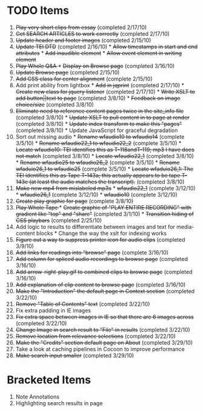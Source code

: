 # TODO Items #
  1. <strike>Play very short clips from essay</strike> (completed 2/17/10)
  1. <strike>Get SEARCH ARTICLES to work correctly</strike> (completed 2/17/10)
  1. <strike>Update header and footer images</strike> (completed 2/15/10)
  1. <strike>Update TEI DTD</strike> (completed 2/16/10)
    * <strike>Allow timestamps in start and end attributes</strike>
    * <strike>Add inaudible element</strike>
    * <strike>Allow event element in writing element</strike>
  1. <strike>Play Whole Q&A </strike>
    * <strike>Display on Browse page</strike> (completed 3/16/10)
  1. <strike>Update Browse page</strike> (completed 2/15/10)
  1. <strike>Add CSS class for center alignment</strike> (complete 2/15/10)
  1. Add print ability from lightbox
    * <strike>Add in jqprint</strike> (completed 2/17/10)
    * <strike>Create new class for jquery listener</strike> (completed 2/17/10)
    * <strike>Write XSLT to add button||text to page</strike> (completed 3/8/10)
    * <strike>Feedback on image choice/size</strike> (completed 3/8/10)
  1. <strike>Eliminate need to reference content pages twice in the site_info file</strike> (completed 3/8/10)
    * <strike>Update XSLT to pull content in to page at render </strike> (completed 3/8/10)
    * <strike>Update index transform to make this "pages"</strike> (completed 3/8/10)
    * Update JavaScript for graceful degradation
  1. Sort out missing audio
    * <strike>Rename wfaudio10 to wfaudio14</strike> (complete 3/5/10)
    * <strike>Rename wfaudio22_1 to wfaudio22_2</strike> (complete 3/5/10)
    * <strike>Locate wfaudio10: TEI identifies this as T-118andT-119; mp3 I have does not match</strike> (completed 3/8/10)
    * <strike>Locate wfaudio22_1</strike> (completed 3/8/10)
    * <strike>Rename wfaudio25 to wfaudio26_2</strike> (complete 3/5/10)
    * <strike>Rename wfaduio26_1 to wfaudio25</strike> (complete 3/5/10)
    * <strike>Locate wfaduio26_1: The TEI identifies this as Tape T-143a; this actually appears to be tape T-143c (at least the audio matches the transcript).</strike> (completed 3/8/10)
  1. <strike>Make new mp4 from mislabeled mp3s</strike>
    * <strike>wfaudio22_1</strike> (complete 3/12/10)
    * <strike>wfaudio26_1</strike> (complete 3/12/10)
    * <strike>wfaudio10</strike> (complete 3/12/10)
  1. <strike>Create play graphic for page</strike> (complete 3/8/10)
  1. <strike>Play Whole Tape </strike>
    * <strike>Create graphic of "PLAY ENTIRE RECORDING" with gradient like "top" and "share"</strike> (completed 3/1/10)
    * <strike>Transition hiding of CSS playbars</strike> (completed 2/25/10)
  1. Add logic to results to differentiate between images and text for media-content blocks
    * Change the way the xslt for indexing works
  1. <strike>Figure out a way to suppress printer icon for audio clips</strike> (completed 3/9/10)
  1. <strike>Add links for readings into "browse" page</strike> (complete 3/16/10)
  1. <strike>Add column for spliced audio recordings to browse page</strike> (completed 3/16/10)
  1. <strike>Add arrow-right-play.gif to combined clips to browse page</strike> (completed 3/16/10)
  1. <strike>Add explanation of clip content to browse page</strike> (completed 3/16/10)
  1. <strike>Make the "Introduction" the default page in Context section</strike> (completed 3/22/10)
  1. <strike>Remove "Table of Contents" text</strike> (completed 3/22/10)
  1. Fix extra padding in IE images
  1. <strike>Fix extra space between images in IE so that there are 6 images across</strike> (completed 3/22/10)
  1. <strike>Change Image in search result to "File" in results</strike> (completed 3/22/10)
  1. <strike>Remove location from relevance selections</strike> (completed 3/22/10)
  1. <strike>Make the "Credits" section default page on About</strike> (completed 3/29/10)
  1. Take a look at caching pipelines in Cocoon to improve performance
  1. <strike>Make search input smaller</strike> (completed 3/29/10)

# Bracketed Items #

  1. Note Annotations
  1. Highlighting search results in page